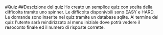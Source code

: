 #Quiz
##Descizione del quiz
Ho creato un semplice quiz con scelta della difficolta tramite uno spinner. Le difficolta disponivbili sono EASY e HARD. Le domande sono inserite nel quiz tramite un database sqlite. 
Al termine del quiz l'utente sarà reindirizzato al menu iniziale dove potrà vedere il resoconto finale ed il numero di risposte corrette.


